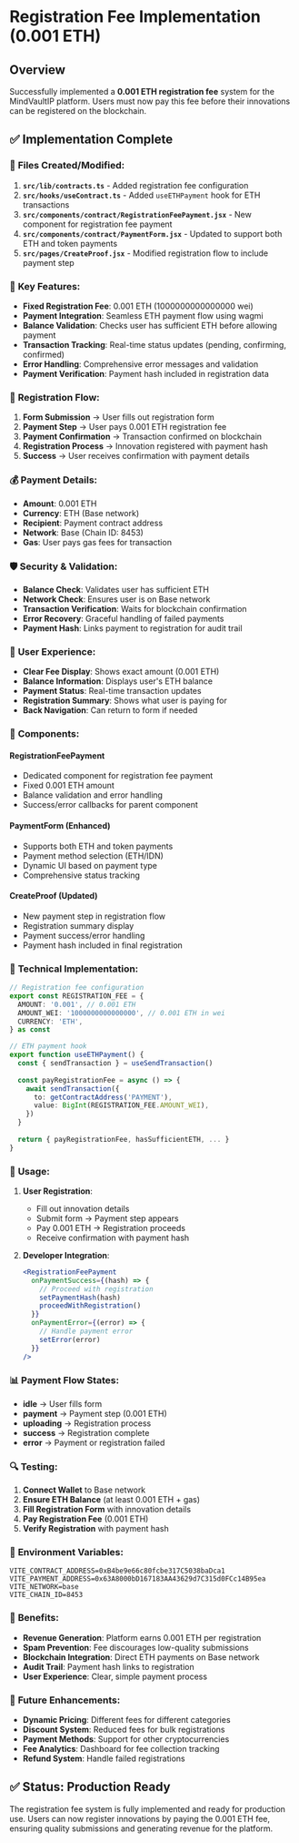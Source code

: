 # Registration Fee Implementation (0.001 ETH)

## Overview

Successfully implemented a **0.001 ETH registration fee** system for the MindVaultIP platform. Users must now pay this fee before their innovations can be registered on the blockchain.

## ✅ Implementation Complete

### 🔧 **Files Created/Modified:**

1. **`src/lib/contracts.ts`** - Added registration fee configuration
2. **`src/hooks/useContract.ts`** - Added `useETHPayment` hook for ETH transactions
3. **`src/components/contract/RegistrationFeePayment.jsx`** - New component for registration fee payment
4. **`src/components/contract/PaymentForm.jsx`** - Updated to support both ETH and token payments
5. **`src/pages/CreateProof.jsx`** - Modified registration flow to include payment step

### 🎯 **Key Features:**

- **Fixed Registration Fee**: 0.001 ETH (1000000000000000 wei)
- **Payment Integration**: Seamless ETH payment flow using wagmi
- **Balance Validation**: Checks user has sufficient ETH before allowing payment
- **Transaction Tracking**: Real-time status updates (pending, confirming, confirmed)
- **Error Handling**: Comprehensive error messages and validation
- **Payment Verification**: Payment hash included in registration data

### 🔄 **Registration Flow:**

1. **Form Submission** → User fills out registration form
2. **Payment Step** → User pays 0.001 ETH registration fee
3. **Payment Confirmation** → Transaction confirmed on blockchain
4. **Registration Process** → Innovation registered with payment hash
5. **Success** → User receives confirmation with payment details

### 💰 **Payment Details:**

- **Amount**: 0.001 ETH
- **Currency**: ETH (Base network)
- **Recipient**: Payment contract address
- **Network**: Base (Chain ID: 8453)
- **Gas**: User pays gas fees for transaction

### 🛡️ **Security & Validation:**

- **Balance Check**: Validates user has sufficient ETH
- **Network Check**: Ensures user is on Base network
- **Transaction Verification**: Waits for blockchain confirmation
- **Error Recovery**: Graceful handling of failed payments
- **Payment Hash**: Links payment to registration for audit trail

### 🎨 **User Experience:**

- **Clear Fee Display**: Shows exact amount (0.001 ETH)
- **Balance Information**: Displays user's ETH balance
- **Payment Status**: Real-time transaction updates
- **Registration Summary**: Shows what user is paying for
- **Back Navigation**: Can return to form if needed

### 📱 **Components:**

#### RegistrationFeePayment
- Dedicated component for registration fee payment
- Fixed 0.001 ETH amount
- Balance validation and error handling
- Success/error callbacks for parent component

#### PaymentForm (Enhanced)
- Supports both ETH and token payments
- Payment method selection (ETH/IDN)
- Dynamic UI based on payment type
- Comprehensive status tracking

#### CreateProof (Updated)
- New payment step in registration flow
- Registration summary display
- Payment success/error handling
- Payment hash included in final registration

### 🔧 **Technical Implementation:**

```typescript
// Registration fee configuration
export const REGISTRATION_FEE = {
  AMOUNT: '0.001', // 0.001 ETH
  AMOUNT_WEI: '1000000000000000', // 0.001 ETH in wei
  CURRENCY: 'ETH',
} as const

// ETH payment hook
export function useETHPayment() {
  const { sendTransaction } = useSendTransaction()
  
  const payRegistrationFee = async () => {
    await sendTransaction({
      to: getContractAddress('PAYMENT'),
      value: BigInt(REGISTRATION_FEE.AMOUNT_WEI),
    })
  }
  
  return { payRegistrationFee, hasSufficientETH, ... }
}
```

### 🚀 **Usage:**

1. **User Registration**:
   - Fill out innovation details
   - Submit form → Payment step appears
   - Pay 0.001 ETH → Registration proceeds
   - Receive confirmation with payment hash

2. **Developer Integration**:
   ```jsx
   <RegistrationFeePayment
     onPaymentSuccess={(hash) => {
       // Proceed with registration
       setPaymentHash(hash)
       proceedWithRegistration()
     }}
     onPaymentError={(error) => {
       // Handle payment error
       setError(error)
     }}
   />
   ```

### 📊 **Payment Flow States:**

- **idle** → User fills form
- **payment** → Payment step (0.001 ETH)
- **uploading** → Registration process
- **success** → Registration complete
- **error** → Payment or registration failed

### 🔍 **Testing:**

1. **Connect Wallet** to Base network
2. **Ensure ETH Balance** (at least 0.001 ETH + gas)
3. **Fill Registration Form** with innovation details
4. **Pay Registration Fee** (0.001 ETH)
5. **Verify Registration** with payment hash

### 📝 **Environment Variables:**

```env
VITE_CONTRACT_ADDRESS=0xB4be9e66c80fcbe317C5038baDca1
VITE_PAYMENT_ADDRESS=0x63A8000bD167183AA43629d7C315d0FCc14B95ea
VITE_NETWORK=base
VITE_CHAIN_ID=8453
```

### 🎯 **Benefits:**

- **Revenue Generation**: Platform earns 0.001 ETH per registration
- **Spam Prevention**: Fee discourages low-quality submissions
- **Blockchain Integration**: Direct ETH payments on Base network
- **Audit Trail**: Payment hash links to registration
- **User Experience**: Clear, simple payment process

### 🔮 **Future Enhancements:**

- **Dynamic Pricing**: Different fees for different categories
- **Discount System**: Reduced fees for bulk registrations
- **Payment Methods**: Support for other cryptocurrencies
- **Fee Analytics**: Dashboard for fee collection tracking
- **Refund System**: Handle failed registrations

## ✅ Status: Production Ready

The registration fee system is fully implemented and ready for production use. Users can now register innovations by paying the 0.001 ETH fee, ensuring quality submissions and generating revenue for the platform.
